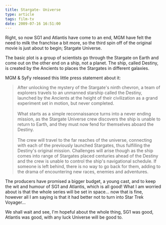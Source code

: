 ```yaml
---
title: Stargate- Universe
type: article
tags: film-tv
date: 2009-07-16 16:51:00
---
```


Right, so now SG1 and Atlantis have come to an end, MGM have felt the need to milk the franchise a bit more, so the third spin off of the original movie is just about to begin; Stargate Universe.

The basic plot is a group of scientists go through the Stargate on Earth and come out on the other end on a ship, not a planet. The ship, called Destiny, is created by the Ancients to places the Stargates in different galaxies.

MGM &amp; SyFy released this little press statement about it:

> After unlocking the mystery of the Stargate's ninth chevron, a team of explorers travels to an unmanned starship called the Destiny, launched by the Ancients at the height of their civilization as a grand experiment set in motion, but never completed.<br /><br />What starts as a simple reconnaissance turns into a never ending mission, as the Stargate Universe crew discovers the ship is unable to return to Earth, and they must now fend for themselves aboard the Destiny.<br /><br />The crew will travel to the far reaches of the universe, connecting with each of the previously launched Stargates, thus fulfilling the Destiny's original mission. Challenges will arise though as the ship comes into range of Stargates placed centuries ahead of the Destiny and the crew is unable to control the ship's navigational schedule. If someone is left behind, there is no way to go back for them, adding to the drama of encountering new races, enemies and adventures.

The producers have promised a bigger budget, a young cast, and to keep the wit and humour of SG1 and Atlantis, which is all good! What I am worried about is that the whole series will be set in space... now that is fine, however all I am saying is that it had better not to turn into Star Trek Voyager...

We shall wait and see, I'm hopeful about the whole thing, SG1 was good, Atlantis was good, with any luck Universe will be good to.
